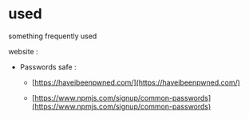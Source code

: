# used
something frequently used 

  website :
  
  - Passwords safe :
    * [https://haveibeenpwned.com/](https://haveibeenpwned.com/)
    
    * [https://www.npmjs.com/signup/common-passwords](https://www.npmjs.com/signup/common-passwords)
